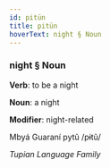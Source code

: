 ```yaml
---
id: pitün
title: pitün
hoverText: night § Noun
---
```


### night § Noun

**Verb**: to be a night

**Noun**: a night

**Modifier**: night-related

Mbyá Guaraní pytũ /pɨtũ/

*Tupian Language Family*